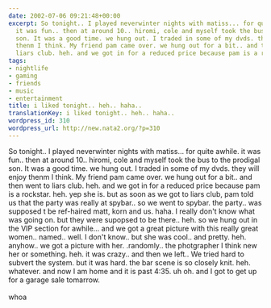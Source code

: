 ```yaml
---
date: 2002-07-06 09:21:48+00:00
excerpt: So tonight.. I played neverwinter nights with matiss... for quite awhile.
  it was fun.. then at around 10.. hiromi, cole and myself took the bus to the prodigal
  son. It was a good time. we hung out. I traded in some of my dvds. they will enjoy
  thenm I think. My friend pam came over. we hung out for a bit.. and then went to
  liars club. heh. and we got in for a reduced price because pam is a rocksta...
tags:
- nightlife
- gaming
- friends
- music
- entertainment
title: i liked tonight.. heh.. haha..
translationKey: i liked tonight.. heh.. haha..
wordpress_id: 310
wordpress_url: http://new.nata2.org/?p=310
---
```


So tonight.. I played neverwinter nights with matiss... for quite awhile. it was fun.. then at around 10.. hiromi, cole and myself took the bus to the prodigal son. It was a good time. we hung out. I traded in some of my dvds. they will enjoy thenm I think. My friend pam came over. we hung out for a bit.. and then went to liars club. heh. and we got in for a reduced price because pam is a rockstar. heh. yep she is. but as soon as we got to liars club, pam told us that the party was really at spybar.. so we went to spybar. the party.. was supposed t be ref-haired matt, korn and us. haha. I really don't know what was going on. but they were supopsed to be there.. heh. so we hung out in the VIP section for awhile... and we got a great picture with this really great women.. named.. well. I don't know.. but she was cool.. and pretty. heh. anyhow.. we got a picture with her. .randomly.. the photgrapher I think new her or something. heh. it was crazy.. and then we left.. We tried hard to subvert the system. but it was hard. the bar scene is so closely knit. heh. whatever. 
and now I am home and it is past 4:35. uh oh. and I got to get up for a garage sale tomarrow. <br/><br/>
whoa